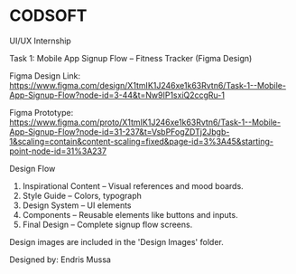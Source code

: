 # CODSOFT
UI/UX Internship


Task 1: Mobile App Signup Flow – Fitness Tracker (Figma Design)

Figma Design Link: 
https://www.figma.com/design/X1tmIK1J246xe1k63Rvtn6/Task-1--Mobile-App-Signup-Flow?node-id=3-44&t=Nw9IP1sxiQ2ccgRu-1

Figma Prototype: 
https://www.figma.com/proto/X1tmIK1J246xe1k63Rvtn6/Task-1--Mobile-App-Signup-Flow?node-id=31-237&t=VsbPFogZDTj2Jbgb-1&scaling=contain&content-scaling=fixed&page-id=3%3A45&starting-point-node-id=31%3A237

Design Flow
1. Inspirational Content – Visual references and mood boards.
2. Style Guide – Colors, typograph
3. Design System – UI elements
4. Components – Reusable elements like buttons and inputs.
5. Final Design – Complete signup flow screens.

Design images are included in the 'Design Images' folder.


Designed by: Endris Mussa

